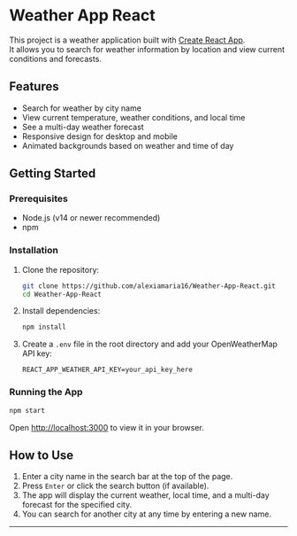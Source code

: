 # Weather App React

This project is a weather application built with [Create React App](https://github.com/facebook/create-react-app).  
It allows you to search for weather information by location and view current conditions and forecasts.

## Features

- Search for weather by city name
- View current temperature, weather conditions, and local time
- See a multi-day weather forecast
- Responsive design for desktop and mobile
- Animated backgrounds based on weather and time of day

## Getting Started

### Prerequisites

- Node.js (v14 or newer recommended)
- npm

### Installation

1. Clone the repository:
   ```bash
   git clone https://github.com/alexiamaria16/Weather-App-React.git
   cd Weather-App-React
   ```

2. Install dependencies:
   ```bash
   npm install
   ```

3. Create a `.env` file in the root directory and add your OpenWeatherMap API key:
   ```
   REACT_APP_WEATHER_API_KEY=your_api_key_here
   ```

### Running the App

```bash
npm start
```
Open [http://localhost:3000](http://localhost:3000) to view it in your browser.

## How to Use

1. Enter a city name in the search bar at the top of the page.
2. Press `Enter` or click the search button (if available).
3. The app will display the current weather, local time, and a multi-day forecast for the specified city.
4. You can search for another city at any time by entering a new name.

---


